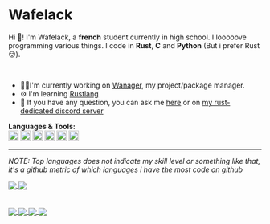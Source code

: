 # Wafelack

Hi 🖖!
I'm Wafelack, a <b>french</b> student currently in high school. I looooove programming various things. I code in <b>Rust</b>, <b>C</b> and <b>Python</b> (But i prefer Rust 😜).

<br>

- 👩‍💻I'm currently working on [Wanager](https://github.com/Wafelack/wanager), my project/package manager.
- ⚙ I'm learning [Rustlang](https://rust-lang.org)
- 💬 If you have any question, you can ask me [here](https://github.com/Wafelack/Wafelack/issues) or on [my rust-dedicated discord server](https://discord.gg/KehXjPa)

**Languages & Tools:**<br>
<code alt="Rustlang"><img height=20 alt="Rustlang" src="https://upload.wikimedia.org/wikipedia/commons/thumb/d/d5/Rust_programming_language_black_logo.svg/1200px-Rust_programming_language_black_logo.svg.png" /></code>
<code alt="Clang"><img height=20 alt="Clang" src="https://wiki.sei.cmu.edu/confluence/download/thumbnails/88042725/C%20Logo.png?version=1&modificationDate=1527685155000&api=v2"/></code>
<code><img height=20 alt="https://intellij-rust.github.io" src="https://cdn.discordapp.com/attachments/739797589687402519/744690456511643738/RustyCat_Logo4.png"/></code>
<code><img height=20 alt="Git" src="https://cdn.freebiesupply.com/logos/large/2x/git-icon-logo-png-transparent.png"/></code>
<code><img height=20 alt="Clion" src="https://cdn.discordapp.com/attachments/739797589687402519/744692286427889734/clion.png"/></code>
<code><img height=20 alt="VSCode" src="https://code.visualstudio.com/assets/updates/1_35/logo-stable.png"/></code>

___
<i>NOTE: Top languages does not indicate my skill level or something like that, it's a github metric of which languages i have the most code on github</i>

<a href="https://github.com/Wafelack/anuraghazra/github-readme-stats">
<img align="center" src="https://github-readme-stats.vercel.app/api?username=wafelack&show_icons=true&title_color=bbbbbb&text_color=dddddd&icon_color=990000&bg_color=111111" />
</a>
<a href="https://github.com/Wafelack/anuraghazra/github-readme-stats">
<img align="center" src="https://github-readme-stats.vercel.app/api/top-langs/?username=wafelack&layout=compact&title_color=bbbbbb&text_color=dddddd&icon_color=990000&bg_color=111111&hide=html,css"/>
</a>

<br>
<br>
<br>

<a href="https://github.com/wafelack/wanager">
  <!-- Change the `github-readme-stats.anuraghazra1.vercel.app` to `github-readme-stats.vercel.app`  -->
  <img align="center" src="https://github-readme-stats.anuraghazra1.vercel.app/api/pin/?username=wafelack&repo=wanager&title_color=bbbbbb&text_color=dddddd&icon_color=990000&bg_color=111111" />
</a>    
<a href="https://github.com/wafelack/rshasher">
  <!-- Change the `github-readme-stats.anuraghazra1.vercel.app` to `github-readme-stats.vercel.app`  -->
  <img align="center" src="https://github-readme-stats.anuraghazra1.vercel.app/api/pin/?username=wafelack&repo=rshasher&title_color=bbbbbb&text_color=dddddd&icon_color=990000&bg_color=111111" />
</a>
<a href="https://github.com/wafelack/wshell">
  <!-- Change the `github-readme-stats.anuraghazra1.vercel.app` to `github-readme-stats.vercel.app`  -->
  <img align="center" src="https://github-readme-stats.anuraghazra1.vercel.app/api/pin/?username=wafelack&repo=wshell&title_color=bbbbbb&text_color=dddddd&icon_color=990000&bg_color=111111" />
</a>
<a href="https://github.com/wafelack/openbot">
  <!-- Change the `github-readme-stats.anuraghazra1.vercel.app` to `github-readme-stats.vercel.app`  -->
  <img align="center" src="https://github-readme-stats.anuraghazra1.vercel.app/api/pin/?username=wafelack&repo=rshasher&title_color=bbbbbb&text_color=dddddd&icon_color=990000&bg_color=111111" />
</a>


